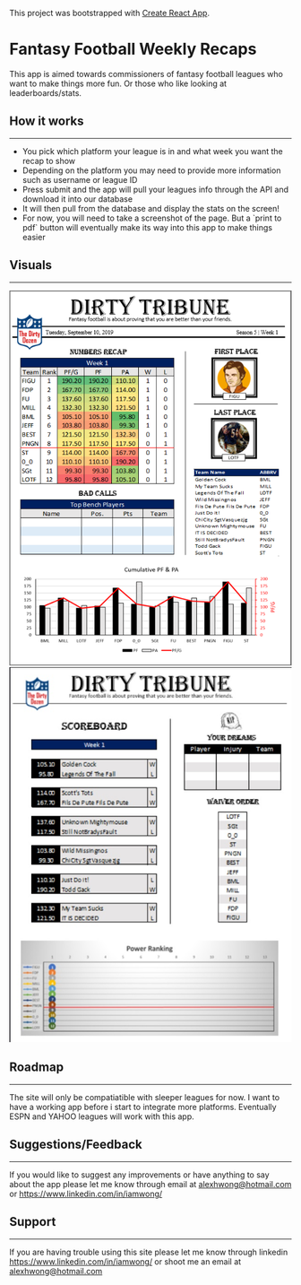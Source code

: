 This project was bootstrapped with [Create React App](https://github.com/facebook/create-react-app).

# Fantasy Football Weekly Recaps


This app is aimed towards commissioners of fantasy football leagues who want to make things more fun. Or those who like looking at leaderboards/stats. 

## How it works

<hr />

<ul>
  <li>You pick which platform your league is in and what week you want the recap to show</li>
  <li>Depending on the platform you may need to provide more information such as username or league ID</li>
  <li>Press submit and the app will pull your leagues info through the API and download it into our database</li>
  <li>It will then pull from the database and display the stats on the screen!</li>
  <li>For now, you will need to take a screenshot of the page. But a `print to pdf` button will eventually make its way into this app to make things easier</li>
</ul>

## Visuals

<hr />

![Image](./client/public/images/fantasy.jpg "fantasy")  ![Image](./client/public/images/fantasy2.jpg "fantasy2")


## Roadmap

<hr />

The site will only be compatiatible with sleeper leagues for now. I want to have a working app before i start to integrate more platforms. Eventually ESPN and YAHOO leagues will work with this app. 


## Suggestions/Feedback

<hr />

If you would like to suggest any improvements or have anything to say about the app please let me know through email at alexhwong@hotmail.com or https://www.linkedin.com/in/iamwong/



## Support

<hr />

If you are having trouble using this site please let me know through linkedin https://www.linkedin.com/in/iamwong/ or shoot me an email at alexhwong@hotmail.com


